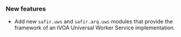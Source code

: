 ### New features

- Add new `safir.uws` and `safir.arq.uws` modules that provide the framework of an IVOA Universal Worker Service implementation.

